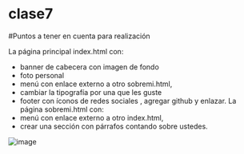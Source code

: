 # clase7

#Puntos a tener en cuenta para realización

La página principal index.html con:
- banner de cabecera con imagen de fondo
- foto personal
- menú con enlace externo a otro sobremi.html,
- cambiar la tipografía por una que les guste
- footer con íconos de redes sociales , agregar github y enlazar.
La página sobremi.html con:
- menú con enlace externo a otro index.html,
- crear una sección con párrafos contando sobre ustedes.



![image](https://user-images.githubusercontent.com/58112459/158896520-e0ec895e-1166-4487-ae1e-92d7deb62f17.png)
